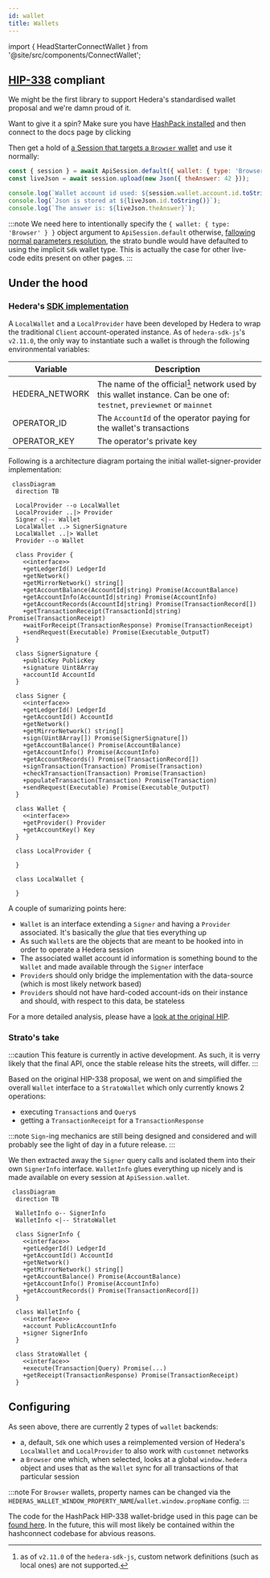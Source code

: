 ```yaml
---
id: wallet
title: Wallets
---
```


import { HeadStarterConnectWallet } from '@site/src/components/ConnectWallet';

## [HIP-338](https://hips.hedera.com/hip/hip-338) compliant
We might be the first library to support Hedera's standardised wallet proposal and we're damn proud of it.

Want to give it a spin? Make sure you have [HashPack installed](https://www.hashpack.app/) and then connect to the docs page by clicking 
<HeadStarterConnectWallet />

Then get a hold of [a Session that targets a `Browser` wallet](../configuration.md#HEDERAS_WALLET_TYPE) and use it normally:
```js live
const { session } = await ApiSession.default({ wallet: { type: 'Browser' } });
const liveJson = await session.upload(new Json({ theAnswer: 42 }));

console.log(`Wallet account id used: ${session.wallet.account.id.toString()}`);
console.log(`Json is stored at ${liveJson.id.toString()}`);
console.log(`The answer is: ${liveJson.theAnswer}`);
```
:::note
We need here to intentionally specify the `{ wallet: { type: 'Browser' } }` object argument to `ApiSession.default` otherwise, [fallowing normal parameters resolution](../configuration.md#parameters-resolution), the strato bundle would have defaulted to using the implicit `Sdk` wallet type. This is actually the case for other live-code edits present on other pages.
:::

## Under the hood
### Hedera's [SDK implementation](https://github.com/hashgraph/hedera-sdk-js/pull/960)
A `LocalWallet` and a `LocalProvider` have been developed by Hedera to wrap the traditional `Client` account-operated instance. As of `hedera-sdk-js`'s `v2.11.0`, the only way to instantiate such a wallet is through the following environmental variables:

| Variable | Description |
| ---      | ---         |
| HEDERA_NETWORK | The name of the official[^local-provider-hedera-network] network used by this wallet instance. Can be one of: `testnet`, `previewnet` or `mainnet` |
| OPERATOR_ID | The `AccountId` of the operator paying for the wallet's transactions |
| OPERATOR_KEY | The operator's private key |

[^local-provider-hedera-network]: as of `v2.11.0` of the `hedera-sdk-js`, custom network definitions (such as local ones) are not supported. 

Following is a architecture diagram portaing the initial wallet-signer-provider implementation:

```mermaid
 classDiagram
  direction TB

  LocalProvider --o LocalWallet
  LocalProvider ..|> Provider
  Signer <|-- Wallet
  LocalWallet ..> SignerSignature
  LocalWallet ..|> Wallet
  Provider --o Wallet

  class Provider {
    <<interface>>
    +getLedgerId() LedgerId
    +getNetwork()
    +getMirrorNetwork() string[]
    +getAccountBalance(AccountId|string) Promise(AccountBalance)
    +getAccountInfo(AccountId|string) Promise(AccountInfo)
    +getAccountRecords(AccountId|string) Promise(TransactionRecord[])
    +getTransactionReceipt(TransactionId|string) Promise(TransactionReceipt)
    +waitForReceipt(TransactionResponse) Promise(TransactionReceipt)
    +sendRequest(Executable) Promise(Executable_OutputT)
  }

  class SignerSignature {
    +publicKey PublicKey
    +signature Uint8Array
    +accountId AccountId
  }

  class Signer {
    <<interface>>
    +getLedgerId() LedgerId
    +getAccountId() AccountId
    +getNetwork()
    +getMirrorNetwork() string[]
    +sign(Uint8Array[]) Promise(SignerSignature[])
    +getAccountBalance() Promise(AccountBalance)
    +getAccountInfo() Promise(AccountInfo)
    +getAccountRecords() Promise(TransactionRecord[])
    +signTransaction(Transaction) Promise(Transaction)
    +checkTransaction(Transaction) Promise(Transaction)
    +populateTransaction(Transaction) Promise(Transaction)
    +sendRequest(Executable) Promise(Executable_OutputT)
  }

  class Wallet {
    <<interface>>
    +getProvider() Provider
    +getAccountKey() Key
  }

  class LocalProvider {
    
  }

  class LocalWallet {

  }
```

A couple of sumarizing points here:
* `Wallet` is an interface extending a `Signer` and having a `Provider` associated. It's basically the _glue_ that ties everything up
* As such `Wallet`s are the objects that are meant to be hooked into in order to operate a Hedera session
* The associated wallet account id information is something bound to the `Wallet` and made available through the `Signer` interface
* `Provider`s should only bridge the implementation with the data-source (which is most likely network based)
* `Provider`s should not have hard-coded account-ids on their instance and should, with respect to this data, be stateless 

For a more detailed analysis, please have a [look at the original HIP](https://hips.hedera.com/hip/hip-338).

### Strato's take
:::caution
This feature is currently in active development. As such, it is verry likely that the final API, once the stable release hits the streets, will differ.
:::

Based on the original HIP-338 proposal, we went on and simplified the overall `Wallet` interface to a `StratoWallet` which only currently knows 2 operations: 
* executing `Transaction`s and `Query`s
* getting a `TransactionReceipt` for a `TransactionResponse` 

:::note
`Sign`-ing mechanics are still being designed and considered and will probably see the light of day in a future release.
:::

We then extracted away the `Signer` query calls and isolated them into their own `SignerInfo` interface. `WalletInfo` glues everything up nicely and is made available on every session at `ApiSession.wallet`.

```mermaid
 classDiagram
  direction TB

  WalletInfo o-- SignerInfo
  WalletInfo <|-- StratoWallet

  class SignerInfo {
    <<interface>>
    +getLedgerId() LedgerId
    +getAccountId() AccountId
    +getNetwork()
    +getMirrorNetwork() string[]
    +getAccountBalance() Promise(AccountBalance)
    +getAccountInfo() Promise(AccountInfo)
    +getAccountRecords() Promise(TransactionRecord[])
  }

  class WalletInfo {
    <<interface>>
    +account PublicAccountInfo
    +signer SignerInfo
  }

  class StratoWallet {
    <<interface>>
    +execute(Transaction|Query) Promise(...)
    +getReceipt(TransactionResponse) Promise(TransactionReceipt)
  }
```

## Configuring
As seen above, there are currently 2 types of `wallet` backends:
* a, default, `Sdk` one which uses a reimplemented version of Hedera's `LocalWallet` and `LocalProvider` to also work with `customnet` networks
* a `Browser` one which, when selected, looks at a global `window.hedera` object and uses that as the `Wallet` sync for all transactions of that particular session

:::note
For `Browser` wallets, property names can be changed via the `HEDERAS_WALLET_WINDOW_PROPERTY_NAME`/`wallet.window.propName` config.
:::

The code for the HashPack HIP-338 wallet-bridge used in this page can be [found here](https://github.com/buidler-labs/hedera-strato-js/tree/va/hip-338/lib.docs/src/hashconnect). In the future, this will most likely be contained within the hashconnect codebase for abvious reasons.